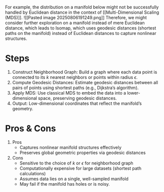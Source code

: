 
For example, the distribution on a manifold below might not be successfully handled by Euclidean distance in the context of [[Multi-Dimensional Scaling (MDS)]]. 
![[Pasted image 20250806191249.png]]
Therefore, we might consider further exploration on a manifold instead of mere Euclidean distance, which leads to Isomap, which uses geodesic distances (shortest paths on the manifold) instead of Euclidean distances to capture nonlinear structures.

# Steps

1. Construct Neighborhood Graph: Build a graph where each data point is connected to its $k$ nearest neighbors or points within radius $\epsilon$.
2. Compute Geodesic Distances: Estimate geodesic distances between all pairs of points using shortest paths (e.g., Dijkstra’s algorithm).
3. Apply MDS: Use classical MDS to embed the data into a lower-dimensional space, preserving geodesic distances.
4. Output: Low-dimensional coordinates that reflect the manifold’s geometry.


# Pros & Cons

1. Pros
	- Captures nonlinear manifold structures effectively
	- Preserves global geometric properties via geodesic distances
2. Cons
	- Sensitive to the choice of $k$ or $\epsilon$ for neighborhood graph
	- Computationally expensive for large datasets (shortest path calculations)
	- Assumes data lies on a single, well-sampled manifold
	- May fail if the manifold has holes or is noisy.